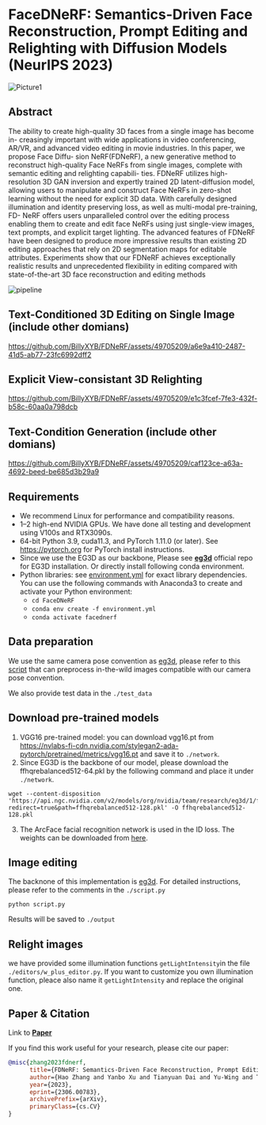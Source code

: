 # FaceDNeRF: Semantics-Driven Face Reconstruction, Prompt Editing and Relighting with Diffusion Models (NeurIPS 2023)
![Picture1](https://github.com/BillyXYB/FDNeRF/assets/49705209/70f8c597-f9db-482c-b585-28709ff6f468)


## Abstract
The ability to create high-quality 3D faces from a single image has become in-
creasingly important with wide applications in video conferencing, AR/VR, and
advanced video editing in movie industries. In this paper, we propose Face Diffu-
sion NeRF(FDNeRF), a new generative method to reconstruct high-quality Face
NeRFs from single images, complete with semantic editing and relighting capabili-
ties. FDNeRF utilizes high-resolution 3D GAN inversion and expertly trained 2D
latent-diffusion model, allowing users to manipulate and construct Face NeRFs in
zero-shot learning without the need for explicit 3D data. With carefully designed
illumination and identity preserving loss, as well as multi-modal pre-training, FD-
NeRF offers users unparalleled control over the editing process enabling them
to create and edit face NeRFs using just single-view images, text prompts, and
explicit target lighting. The advanced features of FDNeRF have been designed to
produce more impressive results than existing 2D editing approaches that rely on
2D segmentation maps for editable attributes. Experiments show that our FDNeRF
achieves exceptionally realistic results and unprecedented flexibility in editing
compared with state-of-the-art 3D face reconstruction and editing methods

![pipeline](https://github.com/BillyXYB/FDNeRF/assets/49705209/5af0e7fe-806b-4f9a-a68b-092917753496)


## Text-Conditioned 3D Editing on Single Image (include other domians)
https://github.com/BillyXYB/FDNeRF/assets/49705209/a6e9a410-2487-41d5-ab77-23fc6992dff2





## Explicit View-consistant 3D Relighting

https://github.com/BillyXYB/FDNeRF/assets/49705209/e1c3fcef-7fe3-432f-b58c-60aa0a798dcb



## Text-Condition Generation (include other domians)

https://github.com/BillyXYB/FDNeRF/assets/49705209/caf123ce-a63a-4692-beed-be685d3b29a9

## Requirements

* We recommend Linux for performance and compatibility reasons.
* 1&ndash;2 high-end NVIDIA GPUs. We have done all testing and development using V100s and RTX3090s.
* 64-bit Python 3.9, cuda11.3, and PyTorch 1.11.0 (or later). See https://pytorch.org for PyTorch install instructions.
* Since we use the EG3D as our backbone, Please see **[eg3d](https://github.com/NVlabs/eg3d)** official repo for EG3D installation. Or directly install following conda environment.
* Python libraries: see [environment.yml](./environment.yml) for exact library dependencies.  You can use the following commands with Anaconda3 to create and activate your Python environment:
  - `cd FaceDNeRF`
  - `conda env create -f environment.yml`
  - `conda activate facednerf`

## Data preparation

We use the same camera pose convention as [eg3d](https://github.com/NVlabs/eg3d), please refer to this [script](https://github.com/NVlabs/eg3d/blob/main/dataset_preprocessing/ffhq/preprocess_in_the_wild.py) that can preprocess in-the-wild images compatible with our camera pose convention.

We also provide test data in the `./test_data`

## Download pre-trained models
1. VGG16 pre-trained model: you can download vgg16.pt from https://nvlabs-fi-cdn.nvidia.com/stylegan2-ada-pytorch/pretrained/metrics/vgg16.pt and save it to `./network`.
2. Since EG3D is the backbone of our model, please download the ffhqrebalanced512-64.pkl by the following command and place it under `./network`.
```
wget --content-disposition 'https://api.ngc.nvidia.com/v2/models/org/nvidia/team/research/eg3d/1/files?redirect=true&path=ffhqrebalanced512-128.pkl' -O ffhqrebalanced512-128.pkl
```
3. The ArcFace facial recognition network is used in the ID loss. The weights can be downloaded from [here](https://drive.google.com/file/d/1KW7bjndL3QG3sxBbZxreGHigcCCpsDgn/view?usp=sharing).

## Image editing
The backnone of this implementation is [eg3d](https://github.com/NVlabs/eg3d). For detailed instructions, please refer to the comments in the  `./script.py`

```
python script.py
```

Results will be saved to `./output`

## Relight images
we have provided some illumination functions `getLightIntensity`in the file `./editors/w_plus_editor.py`. If you want to customize you own illumination function, pleace also name it `getLightIntensity` and replace the original one.

## Paper & Citation
Link to [**Paper**](https://arxiv.org/abs/2306.00783) 

If you find this work useful for your research, please cite our paper:

```bibtex
@misc{zhang2023fdnerf,
      title={FDNeRF: Semantics-Driven Face Reconstruction, Prompt Editing and Relighting with Diffusion Models}, 
      author={Hao Zhang and Yanbo Xu and Tianyuan Dai and Yu-Wing and Tai Chi-Keung Tang},
      year={2023},
      eprint={2306.00783},
      archivePrefix={arXiv},
      primaryClass={cs.CV}
}
```
